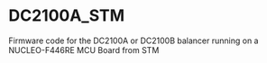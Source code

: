 # DC2100A_STM
 Firmware code for the DC2100A or DC2100B balancer running on a NUCLEO-F446RE MCU Board from STM
